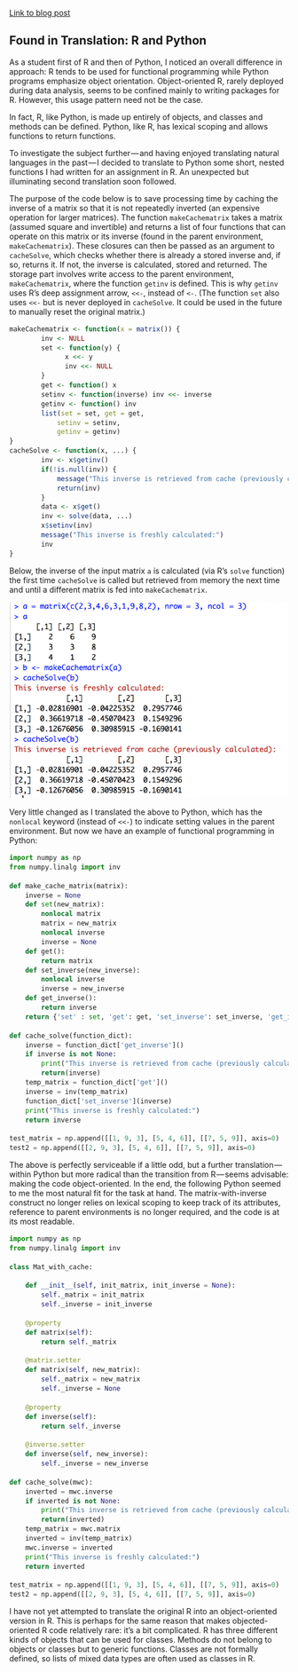 [Link to blog post](https://medium.com/@idontneedtoseethat/found-in-translation-r-and-python-f5dac417426f)

## Found in Translation: R and Python

As a student first of R and then of Python, I noticed an overall difference in approach: R tends to be used for functional programming while Python programs emphasize object orientation. Object-oriented R, rarely deployed during data analysis, seems to be confined mainly to writing packages for R. However, this usage pattern need not be the case.

In fact, R, like Python, is made up entirely of objects, and classes and methods can be defined. Python, like R, has lexical scoping and allows functions to return functions.

To investigate the subject further — and having enjoyed translating natural languages in the past — I decided to translate to Python some short, nested functions I had written for an assignment in R. An unexpected but illuminating second translation soon followed.

The purpose of the code below is to save processing time by caching the inverse of a matrix so that it is not repeatedly inverted (an expensive operation for larger matrices). The function `makeCachematrix` takes a matrix (assumed square and invertible) and returns a list of four functions that can operate on this matrix or its inverse (found in the parent environment, `makeCachematrix`). These closures can then be passed as an argument to `cacheSolve`, which checks whether there is already a stored inverse and, if so, returns it. If not, the inverse is calculated, stored and returned. The storage part involves write access to the parent environment, `makeCachematrix`, where the function `getinv` is defined. This is why `getinv` uses R’s deep assignment arrow, `<<-`, instead of `<-`. (The function `set` also uses `<<-` but is never deployed in `cacheSolve`. It could be used in the future to manually reset the original matrix.)

``` r
makeCachematrix <- function(x = matrix()) {
        inv <- NULL
        set <- function(y) {
              x <<- y
              inv <<- NULL
        }
        get <- function() x
        setinv <- function(inverse) inv <<- inverse
        getinv <- function() inv
        list(set = set, get = get,
            setinv = setinv,
            getinv = getinv)
}
cacheSolve <- function(x, ...) {
        inv <- x$getinv()
        if(!is.null(inv)) {
            message("This inverse is retrieved from cache (previously calculated):")
            return(inv)
        }
        data <- x$get()
        inv <- solve(data, ...)
        x$setinv(inv)
        message("This inverse is freshly calculated:")
        inv
}
```

Below, the inverse of the input matrix `a` is calculated (via R’s `solve` function) the first time `cacheSolve` is called but retrieved from memory the next time and until a different matrix is fed into `makeCachematrix`.

![](python-execution.png)

Very little changed as I translated the above to Python, which has the `nonlocal` keyword (instead of `<<-`) to indicate setting values in the parent environment. But now we have an example of functional programming in Python:

``` python
import numpy as np
from numpy.linalg import inv

def make_cache_matrix(matrix):
    inverse = None
    def set(new_matrix):
        nonlocal matrix
        matrix = new_matrix
        nonlocal inverse
        inverse = None
    def get():
        return matrix
    def set_inverse(new_inverse):
        nonlocal inverse
        inverse = new_inverse
    def get_inverse():
        return inverse
    return {'set' : set, 'get': get, 'set_inverse': set_inverse, 'get_inverse': get_inverse}

def cache_solve(function_dict):
    inverse = function_dict['get_inverse']()
    if inverse is not None:
        print("This inverse is retrieved from cache (previously calculated):")
        return(inverse)
    temp_matrix = function_dict['get']()
    inverse = inv(temp_matrix)
    function_dict['set_inverse'](inverse)
    print("This inverse is freshly calculated:")
    return inverse

test_matrix = np.append([[1, 9, 3], [5, 4, 6]], [[7, 5, 9]], axis=0)
test2 = np.append([[2, 9, 3], [5, 4, 6]], [[7, 5, 9]], axis=0)
```

The above is perfectly serviceable if a little odd, but a further translation — within Python but more radical than the transition from R — seems advisable: making the code object-oriented. In the end, the following Python seemed to me the most natural fit for the task at hand. The matrix-with-inverse construct no longer relies on lexical scoping to keep track of its attributes, reference to parent environments is no longer required, and the code is at its most readable.

``` python
import numpy as np
from numpy.linalg import inv

class Mat_with_cache:

    def __init__(self, init_matrix, init_inverse = None):
        self._matrix = init_matrix
        self._inverse = init_inverse

    @property
    def matrix(self):
        return self._matrix

    @matrix.setter
    def matrix(self, new_matrix):
        self._matrix = new_matrix
        self._inverse = None

    @property
    def inverse(self):
        return self._inverse

    @inverse.setter
    def inverse(self, new_inverse):
        self._inverse = new_inverse

def cache_solve(mwc):
    inverted = mwc.inverse
    if inverted is not None:
        print("This inverse is retrieved from cache (previously calculated):")
        return(inverted)
    temp_matrix = mwc.matrix
    inverted = inv(temp_matrix)
    mwc.inverse = inverted
    print("This inverse is freshly calculated:")
    return inverted

test_matrix = np.append([[1, 9, 3], [5, 4, 6]], [[7, 5, 9]], axis=0)
test2 = np.append([[2, 9, 3], [5, 4, 6]], [[7, 5, 9]], axis=0)
```

I have not yet attempted to translate the original R into an object-oriented version in R. This is perhaps for the same reason that makes objected-oriented R code relatively rare: it’s a bit complicated. R has three different kinds of objects that can be used for classes. Methods do not belong to objects or classes but to generic functions. Classes are not formally defined, so lists of mixed data types are often used as classes in R.
